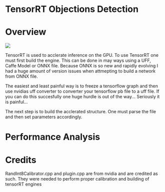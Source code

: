 # TensorRT Objections Detection

# Overview

![](../images/detect.gif)

TensorRT is used to acclerate inference on the GPU. To use TensorRT one must first build the engine. This can be done in may ways using a UFF, Caffe Model or ONNX file. Because ONNX is so new and rapidly evolving I had a huge amount of version issues when attmepting to build a network from ONNX file. 

The easiest and least painful way is to freeze a tensorflow graph and then use nvidias uff converter to converter your tensorflow pb file to a uff file. If you can do this succesfully one huge hurdle is out of the way... Seriously it is painful...

The next step is to build the acclerated structure. One must parse the file and then set parameters accordingly.

# Performance Analysis

# Credits 

RandInt8Calibrator.cpp and plugin.cpp are from nvidia and are credited as such. They were needed to perform proper calibration and building of tensorRT engines
